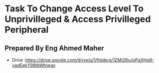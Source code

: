 # Task To Change Access Level To Unprivilleged & Access Privilleged Peripheral 
## Prepared By Eng Ahmed Maher
* Drive :https://drive.google.com/drive/u/1/folders/1ZMi2RvJoPaXHg9-vadEekY98tbWtnegv